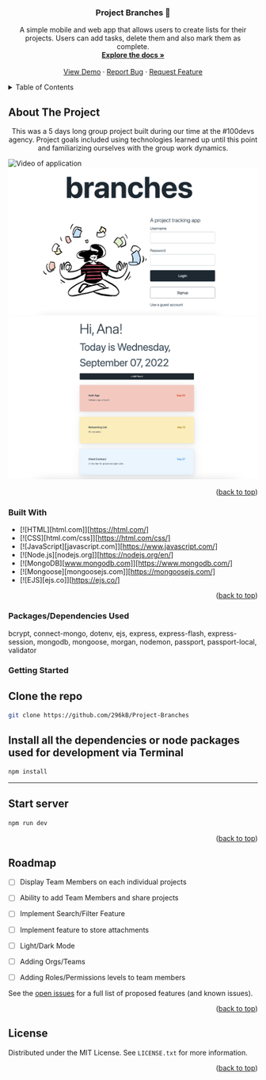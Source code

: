 <h3 align="center">Project Branches 🌳</h3>

  <p align="center">
    A simple mobile and web app that allows users to create lists for their projects. Users can add tasks, delete them and also mark them as complete.
    <br />
    <a href="https://github.com/296kB/Project-Branches"><strong>Explore the docs »</strong></a>
    <br />
    <br />
    <a href="https://project-branches-production.up.railway.app/">View Demo</a>
    ·
    <a href="https://github.com/296kB/Project-Branches/issues">Report Bug</a>
    ·
    <a href="https://github.com/296kB/Project-Branches/issues">Request Feature</a>
  </p>
</div>

<!-- TABLE OF CONTENTS -->
<details>
  <summary>Table of Contents</summary>
  <ol>
    <li>
      <a href="#about-the-project">About The Project</a>
      <ul>
        <li><a href="#built-with">Built With</a></li>
      </ul>
    </li>
    <li>
      <a href="#getting-started">Getting Started</a>
      <ul>
        <li><a href="#prerequisites">Prerequisites</a></li>
        <li><a href="#installation">Installation</a></li>
      </ul>
    </li>
    <li><a href="#usage">Usage</a></li>
    <li><a href="#roadmap">Roadmap</a></li>
    <li><a href="#contributing">Contributing</a></li>
    <li><a href="#license">License</a></li>
    <li><a href="#contact">Contact</a></li>
    <li><a href="#acknowledgments">Acknowledgments</a></li>
  </ol>
</details>

<!-- ABOUT THE PROJECT -->
## About The Project
<p align="center">
    This was a 5 days long group project built during our time at the #100devs agency. Project goals included using technologies learned up until this point and familiarizing ourselves with the group work dynamics.
</p>

![Video of application](https://media.giphy.com/media/vFKqnCdLPNOKc/giphy.gif)
![Picture of Login Screen](/public/assets/branches-screenshot1.png)
![Picture of application dashboard](/public/assets/branches-screenshot2.png)

<p align="right">(<a href="#readme-top">back to top</a>)</p>

### Built With

* [![HTML][html.com]][https://html.com/]
* [![CSS][html.com/css]][https://html.com/css/]
* [![JavaScript][javascript.com]][https://www.javascript.com/]
* [![Node.js][nodejs.org]][https://nodejs.org/en/]
* [![MongoDB][www.mongodb.com]][https://www.mongodb.com/]
* [![Mongoose][mongoosejs.com]][https://mongoosejs.com/]
* [![EJS][ejs.co]][https://ejs.co/]

<p align="right">(<a href="#readme-top">back to top</a>)</p>

### Packages/Dependencies Used 

bcrypt, connect-mongo, dotenv, ejs, express, express-flash, express-session, mongodb, mongoose, morgan, nodemon, passport, passport-local, validator

<!-- GETTING STARTED -->
### Getting Started

## Clone the repo
   ```sh
   git clone https://github.com/296kB/Project-Branches
   ```

## Install all the dependencies or node packages used for development via Terminal

```sh
npm install 
```
---

## Start server

```sh
npm run dev
```
<p align="right">(<a href="#readme-top">back to top</a>)</p>

<!-- ROADMAP -->
## Roadmap

- [ ] Display Team Members on each individual projects
- [ ] Ability to add Team Members and share projects
- [ ] Implement Search/Filter Feature
- [ ] Implement feature to store attachments
- [ ] Light/Dark Mode
- [ ] Adding Orgs/Teams
- [ ] Adding Roles/Permissions levels to team members
    

See the [open issues](https://github.com/296kB/Project-Branches/issues) for a full list of proposed features (and known issues).

<p align="right">(<a href="#readme-top">back to top</a>)</p>

<!-- LICENSE -->
## License

Distributed under the MIT License. See `LICENSE.txt` for more information.

<p align="right">(<a href="#readme-top">back to top</a>)</p>